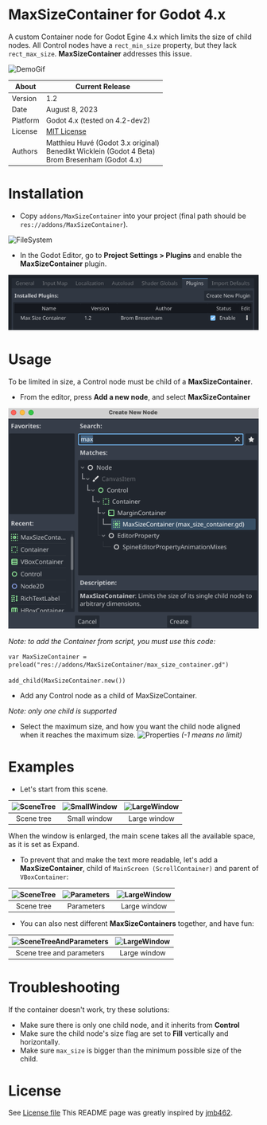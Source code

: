 # MaxSizeContainer for Godot 4.x
A custom Container node for Godot Egine 4.x which limits the size of child nodes.
All Control nodes have a `rect_min_size` property, but they lack `rect_max_size`. **MaxSizeContainer** addresses this issue.

![DemoGif](./readme_files/demo.gif)

About     | Current Release
----------|-----------------------
Version   | 1.2
Date      | August 8, 2023
Platform  | Godot 4.x (tested on 4.2-dev2)
License   | [MIT License](LICENSE.md)
Authors   | Matthieu Huvé (Godot 3.x original)<br>Benedikt Wicklein (Godot 4 Beta)<br>Brom Bresenham (Godot 4.x)

# Installation
- Copy `addons/MaxSizeContainer` into your project (final path should be `res://addons/MaxSizeContainer`).

![FileSystem](./readme_files/filesystem.png)

- In the Godot Editor, go to **Project Settings > Plugins** and enable the **MaxSizeContainer** plugin.

![PluginMenu](./readme_files/plugin_menu.png)


# Usage
To be limited in size, a Control node must be child of a **MaxSizeContainer**.

 - From the editor, press **Add a new node**, and select **MaxSizeContainer**

![AddNewNodeMenu](./readme_files/add_new_node.png)

*Note: to add the Container from script, you must use this code:*

```gdscript
var MaxSizeContainer = preload("res://addons/MaxSizeContainer/max_size_container.gd")

add_child(MaxSizeContainer.new())
```

 - Add any Control node as a child of MaxSizeContainer.

 *Note: only one child is supported*

 - Select the maximum size, and how you want the child node aligned when it reaches the maximum size.
![Properties](./readme_files/inspector_fun_1_base.png)
*(-1 means no limit)*

# Examples
- Let's start from this scene.

| ![SceneTree](./readme_files/tree_base.png) | ![SmallWindow](./readme_files/main_small.png)  | ![LargeWindow](./readme_files/main_without.png) |
|:---:|:---:|:---:|
| Scene tree | Small window | Large window |

When the window is enlarged, the main scene takes all the available space, as it is set as Expand.

 - To prevent that and make the text more readable, let's add a **MaxSizeContainer**, child of `MainScreen (ScrollContainer)` and parent of `VBoxContainer`:

| ![SceneTree](./readme_files/tree_with_one_container.png) | ![Parameters](./readme_files/inspector_fun_1_base.png)  | ![LargeWindow](./readme_files/main_basic.png) |
|:---:|:---:|:---:|
| Scene tree | Parameters | Large window |

- You can also nest different **MaxSizeContainers** together, and have fun:

| ![SceneTreeAndParameters](./readme_files/tree_and_inspector_fun.png) | ![LargeWindow](./readme_files/main_fun.png) |
|:---:|:---:|
| Scene tree and parameters | Large window |

# Troubleshooting

If the container doesn't work, try these solutions:

- Make sure there is only one child node, and it inherits from **Control**
- Make sure the child node's size flag are set to **Fill** vertically and horizontally.
- Make sure `max_size` is bigger than the minimum possible size of the child.

# License

See [License file](https://github.com/MattUV/godot-MaxSizeContainer/blob/master/LICENSE.md)
This README page was greatly inspired by [jmb462](https://github.com/jmb462/GodotQuickSettings/blob/main/README.md).
